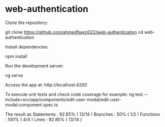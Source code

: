 # web-authentication
Clone the repository:

git clone https://github.com/ahmedfawzi022/web-authentication
cd web-authentication

Install dependencies:

npm install

Run the development server:

ng serve

Access the app at: http://localhost:4200

To execute unit tests and check code coverage for example:
ng test --include=src/app/components/edit-user-modal/edit-user-modal.component.spec.ts

The result as
Statements   : 92.85% ( 13/14 )
Branches     : 50% ( 1/2 )
Functions    : 100% ( 4/4 )
Lines        : 92.85% ( 13/14 )
